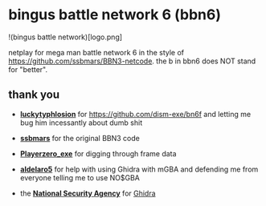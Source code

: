 # bingus battle network 6 (bbn6)

!(bingus battle network)[logo.png]

netplay for mega man battle network 6 in the style of https://github.com/ssbmars/BBN3-netcode. the b in bbn6 does NOT stand for "better".

## thank you

-   **[luckytyphlosion](https://github.com/luckytyphlosion)** for https://github.com/dism-exe/bn6f and letting me bug him incessantly about dumb shit

-   **[ssbmars](https://github.com/ssbmars)** for the original BBN3 code

-   **[Playerzero_exe](https://twitter.com/Playerzero_exe)** for digging through frame data

-   **[aldelaro5](https://github.com/aldelaro5)** for help with using Ghidra with mGBA and defending me from everyone telling me to use NO$GBA

-   the **[National Security Agency](https://nsa.gov)** for [Ghidra](https://ghidra-sre.org/)
